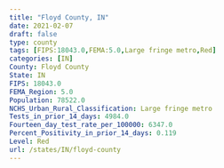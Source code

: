 ```yaml
---
title: "Floyd County, IN"
date: 2021-02-07
draft: false
type: county
tags: [FIPS:18043.0,FEMA:5.0,Large fringe metro,Red]
categories: [IN]
County: Floyd County
State: IN
FIPS: 18043.0
FEMA_Region: 5.0
Population: 78522.0
NCHS_Urban_Rural_Classification: Large fringe metro
Tests_in_prior_14_days: 4984.0
Fourteen_day_test_rate_per_100000: 6347.0
Percent_Positivity_in_prior_14_days: 0.119
Level: Red
url: /states/IN/floyd-county
---
```



